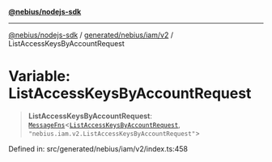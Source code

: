 [**@nebius/nodejs-sdk**](../../../../../README.md)

---

[@nebius/nodejs-sdk](../../../../../README.md) / [generated/nebius/iam/v2](../README.md) / ListAccessKeysByAccountRequest

# Variable: ListAccessKeysByAccountRequest

> **ListAccessKeysByAccountRequest**: [`MessageFns`](../../../../../runtime/protos/core/interfaces/MessageFns.md)\<[`ListAccessKeysByAccountRequest`](../interfaces/ListAccessKeysByAccountRequest.md), `"nebius.iam.v2.ListAccessKeysByAccountRequest"`\>

Defined in: src/generated/nebius/iam/v2/index.ts:458
